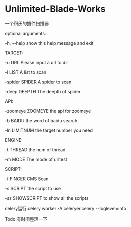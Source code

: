 # Unlimited-Blade-Works

一个积灰的插件扫描器

optional arguments:

  -h, --help        show this help message and exit
  

TARGET:

  -u URL            Please input a url to dir
  
  -l LIST           A list to scan
  
  -spider SPIDER    A spider to scan
  
  -deep DEEPTH      The deepth of spider
  

API:

  -zoomeye ZOOMEYE  the api for zoomeye
  
  -b BAIDU          the word of baidu search
  
  -ln LIMITNUM      the target number you need

ENGINE:

  -t THREAD         the num of thread
  
  -m MODE           The mode of urltest
  

SCRIPT:

  -f FINGER         CMS Scan
  
  -s SCRIPT         the script to use
  
  -ss SHOWSCRIPT    to show all the scripts
  
  
  celery运行:celery worker -A celeryer.celery --loglevel=info
  
  
  Todo:有时间整理一下
